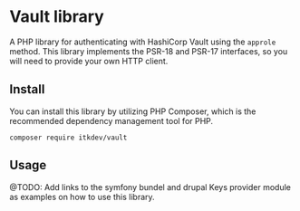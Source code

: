 # Vault library

A PHP library for authenticating with HashiCorp Vault using the `approle`
method. This library implements the PSR-18 and PSR-17 interfaces, so you will
need to provide your own HTTP client.

## Install

You can install this library by utilizing PHP Composer, which is the recommended
dependency management tool for PHP.

```shell
composer require itkdev/vault
```

## Usage

@TODO: Add links to the symfony bundel and drupal Keys provider module as
examples on how to use this library.
